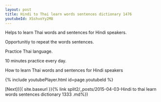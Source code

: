 ```yaml
---
layout: post
title: Hindi to Thai learn words sentences dictionary 1476 
youtubeId: XSshvoYy2M8
---
```

 
 
Helps to learn Thai words and sentences for Hindi speakers.

Opportunitiy to repeat the words sentences. 

Practice Thai language. 
 
10 minutes practice every day. 
 
How to learn Thai words and sentences for Hindi speakers 
 
{% include youtubePlayer.html id=page.youtubeId %}
 
 
[Next]({{ site.baseurl }}{% link  split2/_posts/2015-04-03-Hindi to thai learn words sentences dictionary 1333 .md%})
 
